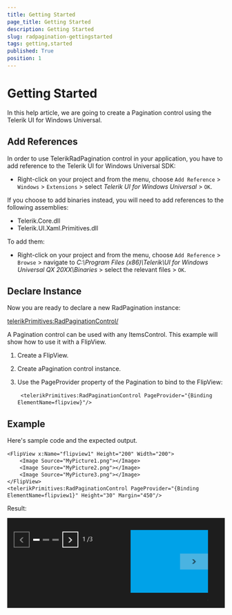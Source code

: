 ```yaml
---
title: Getting Started
page_title: Getting Started
description: Getting Started
slug: radpagination-gettingstarted
tags: getting,started
published: True
position: 1
---
```


# Getting Started

In this help article, we are going to create a Pagination control using the Telerik UI for Windows Universal.

## Add References

In order to use TelerikRadPagination control in your application, you have to add reference to the Telerik UI for Windows Universal SDK:

* Right-click on your project and from the menu, choose `Add Reference` > `Windows` > `Extensions` > select *Telerik UI for Windows Universal* > `OK`.

If you choose to add binaries instead, you will need to add references to the following assemblies:

* Telerik.Core.dll
* Telerik.UI.Xaml.Primitives.dll

To add them:

* Right-click on your project and from the menu, choose `Add Reference` > `Browse` > navigate to *C:\Program Files (x86)\Telerik\UI for Windows Universal QX 20XX\Binaries* > select the relevant files > `OK`.


## Declare Instance

Now you are ready to declare a new RadPagination instance:

<telerikPrimitives:RadPaginationControl/>

A Pagination control can be used with any ItemsControl. This example will show how to use it with a FlipView.

1. Create a FlipView.
1. Create aPagination control instance.
1. Use the PageProvider property of the Pagination to bind to the FlipView:

		<telerikPrimitives:RadPaginationControl PageProvider="{Binding ElementName=flipview}"/>

## Example

Here's sample code and the expected output.

	<FlipView x:Name="flipview1" Height="200" Width="200">
	    <Image Source="MyPicture1.png"></Image>
	    <Image Source="MyPicture2.png"></Image>
	    <Image Source="MyPicture3.png"></Image>
	</FlipView>
	<telerikPrimitives:RadPaginationControl PageProvider="{Binding ElementName=flipview1}" Height="30" Margin="450"/>

Result:

![Pagination Getting Started](images/PaginationGettingStarted.png)